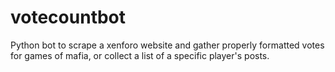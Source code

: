 # votecountbot
Python bot to scrape a xenforo website and gather properly formatted votes for games of mafia, or collect a list of a specific player's posts.
